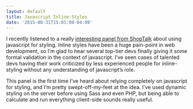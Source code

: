 ```yaml
---
layout: default
title: Javascript Inline-Styles
date: '2015-08-31T15:01:00-04:00'
---
```

I recently listened to a really <a href="http://shoptalkshow.com/episodes/180-panel-on-inline-styles/" target="_blank">interesting panel from ShopTalk</a> about using javascript for styling. Inline styles have been a huge pain-point in web development, so I’m glad to hear several top-tier devs finally giving it some formal validation in the context of javascript. I’ve seen cases of talented devs having their work criticized by less experienced people for inline-styling without any understanding of javascript’s role.

This panel is the first time I’ve heard about relying completely on javascript for styling, and I’m pretty swept-off-my-feet at the idea. I’ve used dynamic styling on the server before using Sass and even PHP, but being able to calculate and run everything client-side sounds really useful.
